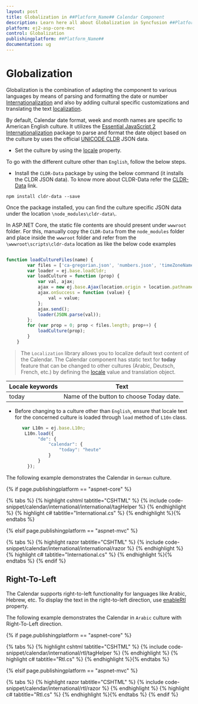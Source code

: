 ```yaml
---
layout: post
title: Globalization in ##Platform_Name## Calendar Component
description: Learn here all about Globalization in Syncfusion ##Platform_Name## Calendar component and more.
platform: ej2-asp-core-mvc
control: Globalization
publishingplatform: ##Platform_Name##
documentation: ug
---
```



# Globalization

Globalization is the combination of  adapting the component to
various languages by means of parsing and formatting the date or
number [Internationalization](../common/internationalization/) and also by adding cultural specific customizations and translating the text
[localization](../common/localization/).

By default, Calendar date format, week and month names are specific to
American English culture. It utilizes the
[Essential JavaScript 2 Internationalization](http://ej2.syncfusion.com/documentation/base/internationalization/)
package to parse and format the date object based on the culture by uses the official [UNICODE CLDR](http://cldr.unicode.org/)
JSON data.

* Set the culture by using the
[locale](https://help.syncfusion.com/cr/aspnetcore-js2/Syncfusion.EJ2.Calendars.Calendar.html#Syncfusion_EJ2_Calendars_Calendar_Locale)
property.

To go with the different culture other than `English`, follow the below steps.

* Install the `CLDR-Data` package by using the below command (it installs the CLDR JSON data). To
know more about CLDR-Data refer the
[CLDR-Data](http://cldr.unicode.org/index/cldr-spec/json) link.

```
npm install cldr-data --save
```

Once the package installed, you can find the culture
specific JSON data under the location `\node_modules\cldr-data\`.

In ASP.NET Core, the static file contents are should present under `wwwroot` folder. For this, manually copy the `CLDR-Data` from the `node_modules` folder and place inside the `wwwroot` folder and refer from the `\wwwroot\scripts\cldr-data` location as like the below code examples

```typescript

function loadCultureFiles(name) {
        var files = ['ca-gregorian.json', 'numbers.json', 'timeZoneNames.json'];
        var loader = ej.base.loadCldr;
        var loadCulture = function (prop) {
            var val, ajax;
            ajax = new ej.base.Ajax(location.origin + location.pathname + '/../../scripts/cldr-data/main/' + name + '/' + files[prop], 'GET', false);
            ajax.onSuccess = function (value) {
                val = value;
            };
            ajax.send();
            loader(JSON.parse(val));
        };
        for (var prop = 0; prop < files.length; prop++) {
            loadCulture(prop);
        }
    }

```

> The `Localization` library allows you to localize default text content of the Calendar. The Calendar component has static text for  **today** feature that can be changed to other cultures (Arabic, Deutsch, French, etc.) by defining the
[locale](https://help.syncfusion.com/cr/aspnetcore-js2/Syncfusion.EJ2.Calendars.Calendar.html#Syncfusion_EJ2_Calendars_Calendar_Locale) value and translation object.

Locale keywords |Text
-----|-----
today | Name of the button to choose Today date.

* Before changing to a culture other than `English`, ensure that locale text for the concerned culture is loaded through `load` method of
  `L10n` class.

```typescript
      var L10n = ej.base.L10n;
       L10n.load({
            "de": {
                "calendar": {
                    "today": "heute"
                }
            }
        });
```

The following example demonstrates the Calendar in `German` culture.

{% if page.publishingplatform == "aspnet-core" %}

{% tabs %}
{% highlight cshtml tabtitle="CSHTML" %}
{% include code-snippet/calendar/international/international/tagHelper %}
{% endhighlight %}
{% highlight c# tabtitle="International.cs" %}
{% endhighlight %}{% endtabs %}

{% elsif page.publishingplatform == "aspnet-mvc" %}

{% tabs %}
{% highlight razor tabtitle="CSHTML" %}
{% include code-snippet/calendar/international/international/razor %}
{% endhighlight %}
{% highlight c# tabtitle="International.cs" %}
{% endhighlight %}{% endtabs %}
{% endif %}



## Right-To-Left

The Calendar supports right-to-left functionality for languages like Arabic, Hebrew, etc. To display
the text in the right-to-left direction, use
[enableRtl](https://help.syncfusion.com/cr/aspnetcore-js2/Syncfusion.EJ2.Calendars.Calendar.html#Syncfusion_EJ2_Calendars_Calendar_EnableRtl)
property.

The following example demonstrates the Calendar in `Arabic`
culture with Right-To-Left direction.

{% if page.publishingplatform == "aspnet-core" %}

{% tabs %}
{% highlight cshtml tabtitle="CSHTML" %}
{% include code-snippet/calendar/international/rtl/tagHelper %}
{% endhighlight %}
{% highlight c# tabtitle="Rtl.cs" %}
{% endhighlight %}{% endtabs %}

{% elsif page.publishingplatform == "aspnet-mvc" %}

{% tabs %}
{% highlight razor tabtitle="CSHTML" %}
{% include code-snippet/calendar/international/rtl/razor %}
{% endhighlight %}
{% highlight c# tabtitle="Rtl.cs" %}
{% endhighlight %}{% endtabs %}
{% endif %}

